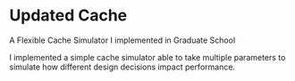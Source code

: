 # Updated Cache
A Flexible Cache Simulator I implemented in Graduate School

I implemented a simple cache simulator able to take multiple parameters to
simulate how different design decisions impact performance.
